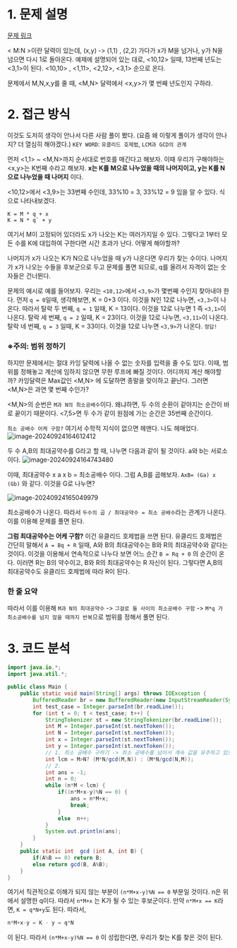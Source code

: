 # 1. 문제 설명

[문제 링크](https://www.acmicpc.net/problem/6064)

< M:N >이란 달력이 있는데, (x,y) -> (1,1) , (2,2) 가다가 x가 M을 넘거나, y가 N을 넘으면 다시 1로 돌아온다. 
예제에 설명되어 있는 대로,  <10,12> 일때, 13번째 년도는 <3,1>이 된다. <10,10> , <1,11>, <2,12>, <3,1> 순으로 온다. 

문제에서 M,N,x,y를 줄 때, <M,N> 달력에서 <x,y>가 몇 번째 년도인지 구하라.  

# 2. 접근 방식 

이것도 도저히 생각이 안나서 다른 사람 풀이 봤다. (요즘 왜 이렇게 풀이가 생각이 안나지? 더 열심히 해야겠다.)
`KEY WORD`: `유클리드 호제법`, `LCM과 GCD의 관계`

먼저 <1,1> ~ <M,N>까지 순서대로 번호를 매긴다고 해보자. 이때 우리가 구해야하는 <x,y>는 K번째 수라고 해보자. 
**x는 K를 M으로 나누었을 때의 나머지이고, y는 K를 N으로 나누었을 때 나머지** 이다.

<10,12>에서 <3,9>는 33번째 수인데, 33%10 = 3, 33%12 = 9 임을 알 수 있다.
식으로 나타내보겠다. 

```apl
K = M * q + x 
K = N * q` + y 
```

여기서 M이 고정되어 있더라도 x가 나오는 K는 여러가지일 수 있다. 그렇다고 1부터 모든 수를 K에 대입하여 구한다면 시간 초과가 난다. 어떻게 해야할까? 

나머지가 x가 나오는 K가 N으로 나누었을 때 y가 나온다면 우리가 찾는 수이다. 
나머지가 x가 나오는 수들을 후보군으로 두고 문제를 풀면 되므로, q를 올려서 자격이 없는 숫자들은 건너뛴다. 

문제의 예시로 예를 들어보자.
우리는 `<10,12>`에서 `<3,9>`가 몇번째 수인지 찾아내야 한다. 
먼저 `q = 0`일때, 생각해보면, K = 0+3 이다. 이것을 N인 12로 나누면, `<3,3>`이 나온다. 따라서 탈락 
두 번째, `q = 1` 일때, K = 13이다. 이것을 12로 나누면 1 즉 `<3,1>`이 나온다. 탈락 
세 번째, `q = 2` 일때, K = 23이다. 이것을 12로 나누면, `<3,11>`이 나온다. 탈락 
네 번째, `q = 3` 일때, K = 33이다. 이것을 12로 나누면 `<3,9>`가 나온다. `정답!`

### ※주의: 범위 정하기 

하지만 문제에서는 절대 카잉 달력에 나올 수 없는 숫자를 입력을 줄 수도 있다. 이때, 범위를 정해놓고 계산에 임하지 않으면 무한 루프에 빠질 것이다. 어디까지 계산 해야할까? 카잉달력은 Max값인 <M,N> 에 도달하면 종말을 맞이하고 끝난다. 
그러면 <M,N>은 과연 몇 번째 수인가? 

<M,N>의 순번은 `M과 N의 최소공배수`이다. 
왜냐하면, 두 수의 순환이 같아지는 순간이 바로 끝이기 때문이다. <7,5>면 두 수가 같이 원점에 가는 순간은 35번째 순간이다. 

`최소 공배수 어케 구함?`
여기서 수학적 지식이 없으면 헤맨다. 나도 헤매었다. 
![image-20240924164612412](../../../../Documents/GitHub/dalcheonroadhead-github-blog/dalcheonroadhead.github.io/images/6064_카잉달력/image-20240924164612412.png)

두 수 A,B의 최대공약수를 G라고 할 때, 나누면 다음과 같이 될 것이다. a와 b는 서로소이다. 
![image-20240924164743480](../../../../Documents/GitHub/dalcheonroadhead-github-blog/dalcheonroadhead.github.io/images/6064_카잉달력/image-20240924164743480.png)

이때, 최대공약수 x a x b = 최소공배수 이다. 
그럼 A,B를 곱해보자. `AxB= (Ga) x (Gb)` 와 같다. 이것을 G로 나누면? 

![image-20240924165049979](../../../../Documents/GitHub/dalcheonroadhead-github-blog/dalcheonroadhead.github.io/images/6064_카잉달력/image-20240924165049979.png)

최소공배수가 나온다. 따라서 `두수의 곱 / 최대공약수 = 최소 공배수`라는 관계가 나온다. 이를 이용해 문제를 풀면 된다. 

**그럼 최대공약수는 어케 구함?**
이건 유클리드 호제법을 쓰면 된다. 유클리드 호제법은 간단히 말해서 
`A = Bq + R` 일때, A와 B의 최대공약수는 B와 R의 최대공약수와 같다는 것이다. 이것을 이용해서 연속적으로 나누다 보면 어느 순간 
`B = Rq + 0` 의 순간이 온다. 이러면 R는 B의 약수이고, B와 R의 최대공약수는 R 자신이 된다. 그렇다면 A,B의 최대공약수도 유클리드 호제법에 따라 R이 된다. 

### 한 줄 요약

따라서 이를 이용해 `M과 N의 최대공약수` -> `그걸로 둘 사이의 최소공배수 구함` -> `M*q 가 최소공배수를 넘지 않을 때까지 반복`으로 범위를 정해서  풀면 된다. 

# 3. 코드 분석

```java
import java.io.*;
import java.util.*;

public class Main {
    public static void main(String[] args) throws IOException {
        BufferedReader br = new BufferedReader(new InputStreamReader(System.in));
        int test_case = Integer.parseInt(br.readLine());
        for (int t = 0; t < test_case; t++) {
            StringTokenizer st = new StringTokenizer(br.readLine());
            int M = Integer.parseInt(st.nextToken());
            int N = Integer.parseInt(st.nextToken());
            int x = Integer.parseInt(st.nextToken());
            int y = Integer.parseInt(st.nextToken());
            // 1. 최소 공배수 구하기 -> 최소 공배수를 넘어서 계속 값을 유추하고 있으면 유효하지 않은 수임으로 -1 출력
            int lcm = M>N? (M*N/gcd(M,N)) : (M*N/gcd(N,M));
            // 2.
            int ans = -1;
            int n = 0;
            while (n*M < lcm) {
                if((n*M+x-y)%N == 0) {
                    ans = n*M+x;
                    break;
                }
                else  n++;
            }
            System.out.println(ans);
        }
    }
    public static int  gcd (int A, int B) {
        if(A%B == 0) return B;
        else return gcd(B, A%B);
    }
}
```

여기서 직관적으로 이해가 되지 않는 부분이 `(n*M+x-y)%N == 0` 부분일 것이다. 
n은 위에서 설명한 q이다.
따라서 `n*M+x` 는 K가 될 수 있는 후보군이다. 만약 `n*M+x == K`라면, 
`K = q*N+y`도 된다. 따라서, 

```java
n*M+x-y = K - y = q*N 
```

이 된다. 
따라서  `(n*M+x-y)%N == 0` 이 성립한다면, 우리가 찾는 K를 찾은 것이 된다.